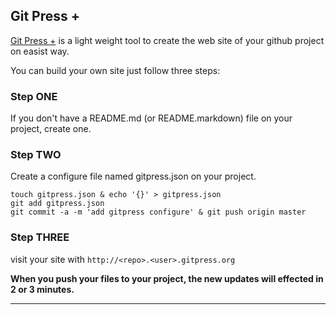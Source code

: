 ## Git Press +

[Git Press +](http://www.gitpress.org) is a light weight tool to create the web site of your github project on easist way.

You can build your own site just follow three steps:

### Step ONE 

If you don't have a README.md (or README.markdown) file on your project, create one.

### Step TWO

Create a configure file named gitpress.json on your project.

```
touch gitpress.json & echo '{}' > gitpress.json
git add gitpress.json
git commit -a -m 'add gitpress configure' & git push origin master
```

### Step THREE

visit your site with `http://<repo>.<user>.gitpress.org`

**When you push your files to your project, the new updates will effected in 2 or 3 minutes.**

-------------
